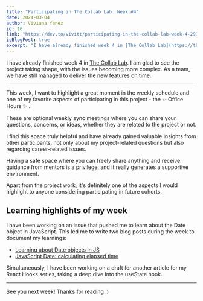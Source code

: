 ```yaml
---
title: "Participating in The Collab Lab: Week #4"
date: 2024-03-04
author: Viviana Yanez
id: 16
link: "https://dev.to/vivitt/participating-in-the-collab-lab-week-4-2977"
isBlogPost: true
excerpt: "I have already finished week 4 in [The Collab Lab](https://the-collab-lab.codes/). I am glad to see the project taking shape, with the issues becoming more complex. As a team, we have still managed to deliver the new features on time."
---
```


I have already finished week 4 in [The Collab Lab](https://the-collab-lab.codes/). I am glad to see the project taking shape, with the issues becoming more complex. As a team, we have still managed to deliver the new features on time.

---

This week, I want to highlight a great moment in the weekly schedule and one of my favorite aspects of participating in this project - the ✨ Office Hours ✨ .

These are optional weekly sync meetings where you can share your questions, concerns, or ideas, whether they are related to the project or not.

I find this space truly helpful and have already gained valuable insights from other participants, not only about my project-related questions but also regarding career-related issues.

Having a safe space where you can freely share anything and receive guidance from mentors is a privilege, and it really generates a supportive environment.

Apart from the project work, it's definitely one of the aspects I would highlight to anyone considering participating in future cohorts.

## Learning highlights of my week

I have been working on an issue that pushed me to learn about the Date object in JavaScript. This led me to write two blog posts during the week to document my learnings:

- [Learning about Date objects in JS](https://dev.to/vivitt/learning-about-date-objects-in-js-56l1)
- [JavaScript Date: calculating elapsed time](https://dev.to/vivitt/javascript-date-calculating-elapsed-time-5bfl)

Simultaneously, I have been working on a draft for another article for my React Hooks series, taking a deep dive into the useState hook.

---

See you next week! Thanks for reading :)
